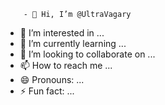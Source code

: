         - 👋 Hi, I’m @UltraVagary
- 👀 I’m interested in ...
- 🌱 I’m currently learning ...
- 💞️ I’m looking to collaborate on ...
- 📫 How to reach me ...
- 😄 Pronouns: ...
- ⚡ Fun fact: ...

<!---
UltraVagary/UltraVagary is a ✨ special ✨ repository because its `README.md` (this file) appears on your GitHub profile.
You can click the Preview link to take a look at your changes.
--->
